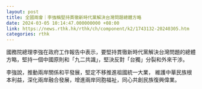 ```yaml
---
layout: post
title: 全國兩會｜李強稱堅持貫徹新時代黨解決台灣問題總體方略
date: 2024-03-05 10:14:47.000000000 +08:00
link: https://news.rthk.hk/rthk/ch/component/k2/1743132-20240305.htm
categories: rthk
---
```


國務院總理李強在政府工作報告中表示，要堅持貫徹新時代黨解決台灣問題的總體方略，堅持一個中國原則和「九二共識」，堅決反對「台獨」分裂和外來干涉。

李強說，推動兩岸關係和平發展，堅定不移推進祖國統一大業， 維護中華民族根本利益，深化兩岸融合發展，增進兩岸同胞福祉，同心共創民族復興偉業。
